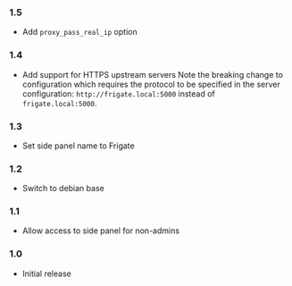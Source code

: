 ### 1.5

- Add `proxy_pass_real_ip` option

### 1.4

- Add support for HTTPS upstream servers
  Note the breaking change to configuration which requires the protocol to be
  specified in the server configuration: `http://frigate.local:5000` instead of
  `frigate.local:5000`.

### 1.3

- Set side panel name to Frigate

### 1.2

- Switch to debian base

### 1.1

- Allow access to side panel for non-admins

### 1.0

- Initial release
